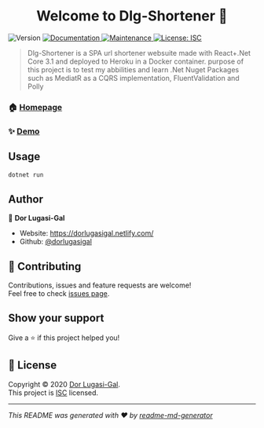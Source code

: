 <h1 align="center">Welcome to Dlg-Shortener 👋</h1>
<p>
  <img alt="Version" src="https://img.shields.io/badge/version-1.0.0-blue.svg?cacheSeconds=2592000" />
  <a href="https://github.com/dorlugasigal/DLG-Shrotner#readme" target="_blank">
    <img alt="Documentation" src="https://img.shields.io/badge/documentation-yes-brightgreen.svg" />
  </a>
  <a href="https://github.com/dorlugasigal/DLG-Shrotner/graphs/commit-activity" target="_blank">
    <img alt="Maintenance" src="https://img.shields.io/badge/Maintained%3F-yes-green.svg" />
  </a>
  <a href="https://github.com/dorlugasigal/DLG-Shrotner/blob/master/LICENSE" target="_blank">
    <img alt="License: ISC" src="https://img.shields.io/github/license/dorlugasigal/Dlg-Shortener" />
  </a>
</p>

> Dlg-Shortener is a SPA url shortener websuite made with React+.Net Core 3.1 and deployed to Heroku in a Docker container.
> purpose of this project is to test my abbilities and learn .Net Nuget Packages such as MediatR as a CQRS implementation, FluentValidation and Polly

### 🏠 [Homepage](https://github.com/dorlugasigal/DLG-Shortener/)

### ✨ [Demo](https://dlg-sh.herokuapp.com/)

## Usage

```sh
dotnet run
```

## Author

👤 **Dor Lugasi-Gal**

- Website: https://dorlugasigal.netlify.com/
- Github: [@dorlugasigal](https://github.com/dorlugasigal)

## 🤝 Contributing

Contributions, issues and feature requests are welcome!<br />Feel free to check [issues page](https://github.com/dorlugasigal/DLG-Shrotner/issues).

## Show your support

Give a ⭐️ if this project helped you!

## 📝 License

Copyright © 2020 [Dor Lugasi-Gal](https://github.com/dorlugasigal).<br />
This project is [ISC](https://github.com/dorlugasigal/DLG-Shrotner/blob/master/LICENSE) licensed.

---

_This README was generated with ❤️ by [readme-md-generator](https://github.com/kefranabg/readme-md-generator)_
